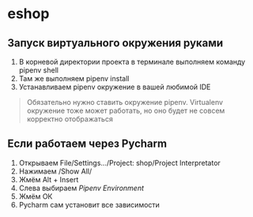 # eshop

## Запуск виртуального окружения руками
1. В корневой директории проекта в терминале выполняем команду pipenv shell
1. Там же выполняем pipenv install 
1. Устанавливаем pipenv окружение в вашей любимой IDE

> Обязательно нужно ставить окружение pipenv. Virtualenv окружение тоже может работать, 
> но оно будет не совсем корректно отображаться
    
## Если работаем через Pycharm

1. Открываем File/Settings.../Project: shop/Project Interpretator
1. Нажимаем <No interpreter>/Show All/ 
1. Жмём Alt + Insert
1. Слева выбираем *Pipenv Environment*
1. Жмём ОК
1. Pycharm сам установит все зависимости

